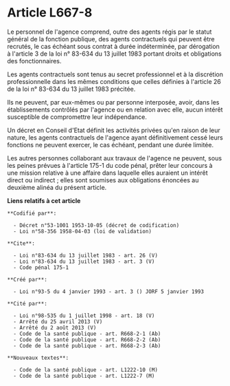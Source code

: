 # Article L667-8

Le personnel de l'agence comprend, outre des agents régis par le statut général de la fonction publique, des agents
contractuels qui peuvent être recrutés, le cas échéant sous contrat à durée indéterminée, par dérogation à l'article 3 de la
loi n° 83-634 du 13 juillet 1983 portant droits et obligations des fonctionnaires.

Les agents contractuels sont tenus au secret professionnel et à la discrétion professionnelle dans les mêmes conditions que
celles définies à l'article 26 de la loi n° 83-634 du 13 juillet 1983 précitée.

Ils ne peuvent, par eux-mêmes ou par personne interposée, avoir, dans les établissements contrôlés par l'agence ou en
relation avec elle, aucun intérêt susceptible de compromettre leur indépendance.

Un décret en Conseil d'Etat définit les activités privées qu'en raison de leur nature, les agents contractuels de l'agence
ayant définitivement cessé leurs fonctions ne peuvent exercer, le cas échéant, pendant une durée limitée.

Les autres personnes collaborant aux travaux de l'agence ne peuvent, sous les peines prévues à l'article 175-1 du code pénal,
prêter leur concours à une mission relative à une affaire dans laquelle elles auraient un intérêt direct ou indirect ; elles
sont soumises aux obligations énoncées au deuxième alinéa du présent article.

**Liens relatifs à cet article**

	**Codifié par**:

	  - Décret n°53-1001 1953-10-05 (décret de codification)
	  - Loi n°58-356 1958-04-03 (loi de validation)

	**Cite**:

	  - Loi n°83-634 du 13 juillet 1983 - art. 26 (V)
	  - Loi n°83-634 du 13 juillet 1983 - art. 3 (V)
	  - Code pénal 175-1

	**Créé par**:

	  - Loi n°93-5 du 4 janvier 1993 - art. 3 () JORF 5 janvier 1993

	**Cité par**:

	  - Loi n°98-535 du 1 juillet 1998 - art. 18 (V)
	  - Arrêté du 25 avril 2013 (V)
	  - Arrêté du 2 août 2013 (V)
	  - Code de la santé publique - art. R668-2-1 (Ab)
	  - Code de la santé publique - art. R668-2-2 (Ab)
	  - Code de la santé publique - art. R668-2-3 (Ab)

	**Nouveaux textes**:

	  - Code de la santé publique - art. L1222-10 (M)
	  - Code de la santé publique - art. L1222-7 (M)
